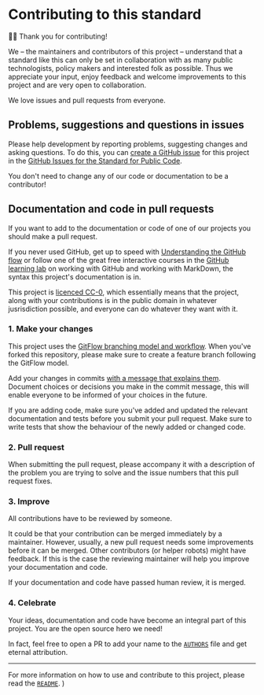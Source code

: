 # Contributing to this standard

🙇‍♀️ Thank you for contributing!

We – the maintainers and contributors of this project – understand that a standard like this can only be set in collaboration with as many public technologists, policy makers and interested folk as possible. Thus we appreciate your input, enjoy feedback and welcome improvements to this project and are very open to collaboration.

We love issues and pull requests from everyone.

## Problems, suggestions and questions in issues

Please help development by reporting problems, suggesting changes and asking questions. To do this, you can [create a GitHub issue](https://help.github.com/articles/creating-an-issue/) for this project in the [GitHub Issues for the Standard for Public Code](https://github.com/publiccodenet/standard/issues).

You don't need to change any of our code or documentation to be a contributor!

## Documentation and code in pull requests

If you want to add to the documentation or code of one of our projects you should make a pull request. 

If you never used GitHub, get up to speed with [Understanding the GitHub flow](https://guides.github.com/introduction/flow/) or follow one of the great free interactive courses in the [GitHub learning lab](https://lab.github.com/) on working with GitHub and working with MarkDown, the syntax this project's documentation is in.

This project is [licenced CC-0](LICENCE.md), which essentially means that the project, along with your contributions is in the public domain in whatever jusrisdiction possible, and everyone can do whatever they want with it.

### 1. Make your changes

This project uses the [GitFlow branching model and workflow](http://nvie.com/posts/a-successful-git-branching-model/). When you've forked this repository, please make sure to create a feature branch following the GitFlow model.

Add your changes in commits [with a message that explains them](https://robots.thoughtbot.com/5-useful-tips-for-a-better-commit-message). Document choices or decisions you make in the commit message, this will enable everyone to be informed of your choices in the future.

If you are adding code, make sure you've added and updated the relevant documentation and tests before you submit your pull request. Make sure to write tests that show the behaviour of the newly added or changed code.

### 2. Pull request

When submitting the pull request, please accompany it with a description of the problem you are trying to solve and the issue numbers that this pull request fixes.

### 3. Improve

All contributions have to be reviewed by someone.

It could be that your contribution can be merged immediately by a maintainer. However, usually, a new pull request needs some improvements before it can be merged. Other contributors (or helper robots) might have feedback. If this is the case the reviewing maintainer will help you improve your documentation and code.

If your documentation and code have passed human review, it is merged.

### 4. Celebrate

Your ideas, documentation and code have become an integral part of this project. You are the open source hero we need! 

In fact, feel free to open a PR to add your name to the [`AUTHORS`](AUTHORS.md) file and get eternal attribution.

---

For more information on how to use and contribute to this project, please read the [`README`](README.md).
)
